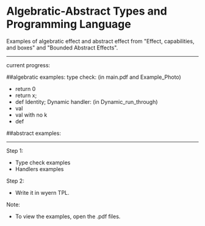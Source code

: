 # Algebratic-Abstract Types and Programming Language

Examples of algebratic effect and abstract effect from "Effect, capabilities, and boxes" and "Bounded Abstract Effects".

---
current progress:

##algebratic examples:
type check: (in main.pdf and Example_Photo)
- return 0
- return x;
- def Identity;
Dynamic handler: (in Dynamic_run_through)
- val
- val with no k
- def


##abstract examples:



---

Step 1:
- Type check examples
- Handlers examples

Step 2:
- Write it in wyern TPL.

Note:
- To view the examples, open the .pdf files.
